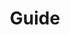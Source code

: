---
title: "Guide"
description: "Guide or script"
slug: "guide"
style:
    background: "#0177b8"
    color: "#fff"
---